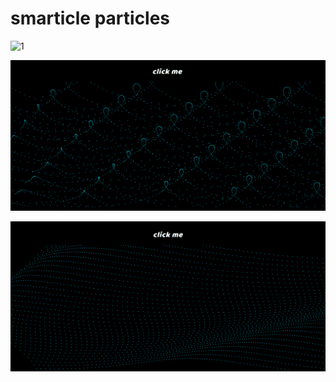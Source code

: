 # smarticle particles

![1](https://github.com/irfanmoi/particles/blob/master/gifs/1.gif)

![2](https://github.com/irfanmoi/particles/blob/master/gifs/2.gif)

![3](https://github.com/irfanmoi/particles/blob/master/gifs/3.gif)

